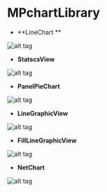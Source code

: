 # MPchartLibrary
 - **LineChart **

 ![alt tag](https://raw.github.com/maxqiang1992/MPchartLibrary/master/screenshots/line.png)
 

 - **StatscsView**
 
 ![alt tag](https://raw.github.com/maxqiang1992/MPchartLibrary/master/screenshots/statscs.png)
 
 - **PanelPieChart**
 
 ![alt tag](https://raw.github.com/maxqiang1992/MPchartLibrary/master/screenshots/panel.png)

 - **LineGraphicView**
 
 ![alt tag](https://raw.github.com/maxqiang1992/MPchartLibrary/master/screenshots/line_graphic.png)

 - **FillLineGraphicView**
 
 ![alt tag](https://raw.github.com/maxqiang1992/MPchartLibrary/master/screenshots/fill_line.png)

 - **NetChart**

 ![alt tag](https://raw.github.com/maxqiang1992/MPchartLibrary/master/screenshots/net.png)
